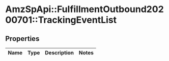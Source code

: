 # AmzSpApi::FulfillmentOutbound20200701::TrackingEventList

## Properties
Name | Type | Description | Notes
------------ | ------------- | ------------- | -------------

